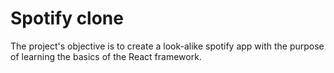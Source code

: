 # Spotify clone 

The project's objective is to create a look-alike spotify app with the purpose of learning the basics of the React framework.
